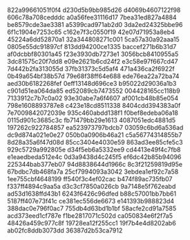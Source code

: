 822a99661051f0f4
d230d5b9bb985d26
d4069b4607122f98
606c78a708cedddc
a0a56fee31116d17
7bea31ed827a4884
be8579cde3ae3381
a5399cad971ab2d0
3da2ed24325bbe96
6f1c1904e7253c65
c162e7f3c0550f19
42e07d71953a8eb4
45224a6dd52870a1
32a344808271c001
5ca57a30a92aaa15
0805e55dc91897cf
813dd94200ce1335
baccef271b6b31d7
af0dcbbf80301a45
f23e3930db7273e1
3056bcb8410955a5
3dc81575c20f7dd8
e09e2621b6cd24f2
e3c58e97f667cd47
7d442b2fa313055d
37fb31373c5d5af4
471a436ca2f6922f
0b49a654bf38b57d
79e68f38ff64e688
ede76ea22a72ba74
aed30b6182268fef
0eff13148d696ce3
b95022d29036a1b3
c901d51ea064da85
ed52089cb7473552
004428165cc118b9
7133912c7b7c0a02
93e30abe7a6f4607
af001cb48b85e054
798e1608893787e8
c423e18cd8511338
8404cdd394383a0f
7e7009842072039e
935c460abdd138f1
f0bef8edeba06a18
0115d901c3685c3c
fb71479bb29e1613
4087051edc4881d5
197262c922784857
ea523973797bdcb7
03059c6bd6a536ad
dc9d874a021e0e27
050b0a0906b46a21
c5a56774314855b7
8d28a35a6f47d08d
85cc3404e4030e59
863ad3ee85cfe5c3
929c5729a992805e
d34f5eb6a5332ee9
cd4413e49f4c7fb8
e1eaedbeda512e4c
0d3a9438d4c245f5
ef6dc42b85b94096
225344bab377eb07
94d8838644d1966c
8c3f21259819d95e
67bdbc7db468fa7a
25cf7994093a3042
3ebdea1ef92c7a58
1ee755cbf4648199
ff540f3c4ef02cac
b474f89ac735fb07
f337ff4894c9aa5a
d3c3cf7850a026cb
9a7148e5f762eabd
ad53d1638ffd43b1
6243f6426c96dfed
b88c57001bb7bb61
5187ff407e73f41c
ce381ec556de6673
e141393b988823d4
388dac0e796f0ac7
755db4d63bd1b1bf
58acfe2cd91a7585
acd373eed1cf787e
f1be2817071c502d
ca050834e6f2f7a5
48426a459c977c8f
19728ea12f255cc1
19f7b4e4d8202ab6
ab02fc8ddb3073dd
36387d2b53ca7912

